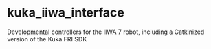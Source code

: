 # kuka_iiwa_interface
Developmental controllers for the IIWA 7 robot, including a Catkinized version of the Kuka FRI SDK
